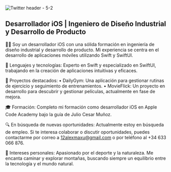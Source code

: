 ![Twitter header - 5-2](https://github.com/user-attachments/assets/6326e047-1e62-48e0-abee-d0892f7923ac)

## Desarrollador iOS | Ingeniero de Diseño Industrial y Desarrollo de Producto

👨‍💻 Soy un desarrollador iOS con una sólida formación en ingeniería de diseño industrial y desarrollo de producto. Mi experiencia se centra en el desarrollo de aplicaciones móviles utilizando Swift y SwiftUI.

🔧 Lenguajes y tecnologías: Experto en Swift y especializado en SwiftUI, trabajando en la creación de aplicaciones intuitivas y eficaces.

📂 Proyectos destacados: • DailyGym: Una aplicación para gestionar rutinas de ejercicio y seguimiento de entrenamientos. • MovieFlick: Un proyecto en desarrollo para descubrir y gestionar películas, actualmente en fase de mejora.

🎓 Formación: Completo mi formación como desarrollador iOS en Apple Code Academy bajo la guía de Julio Cesar Muñoz.

🔍 En búsqueda de nuevas oportunidades: Actualmente estoy en búsqueda de empleo. Si te interesa colaborar o discutir oportunidades, puedes contactarme por correo a 12alexmaxu@gmail.com o por teléfono al +34 633 066 876.

🌲 Intereses personales: Apasionado por el deporte y la naturaleza. Me encanta caminar y explorar montañas, buscando siempre un equilibrio entre la tecnología y el mundo natural.
